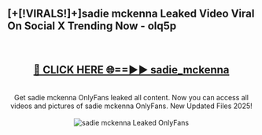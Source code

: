 <h2>[+[!VIRALS!]+]sadie mckenna Leaked Video Viral On Social X Trending Now - olq5p</h2>
<br>
<div align="center">
<h2><a href="https://libra.edu.pl?sadie_mckenna" rel="nofollow">🔴 CLICK HERE 🌐==►► sadie_mckenna</a></h2>
<br>
Get sadie mckenna OnlyFans leaked all content. Now you can access all videos and pictures of sadie mckenna OnlyFans. New Updated Files 2025!
<br>
<br>
<a href="https://libra.edu.pl?sadie_mckenna" rel="nofollow" data-target="animated-image.originalLink"><img src="https://i.ibb.co.com/WyWwxjT/player-gif2.gif" alt="sadie mckenna Leaked OnlyFans" style="max-width: 100%; display: inline-block;" data-target="animated-image.originalImage"></a>
</div>
<br>